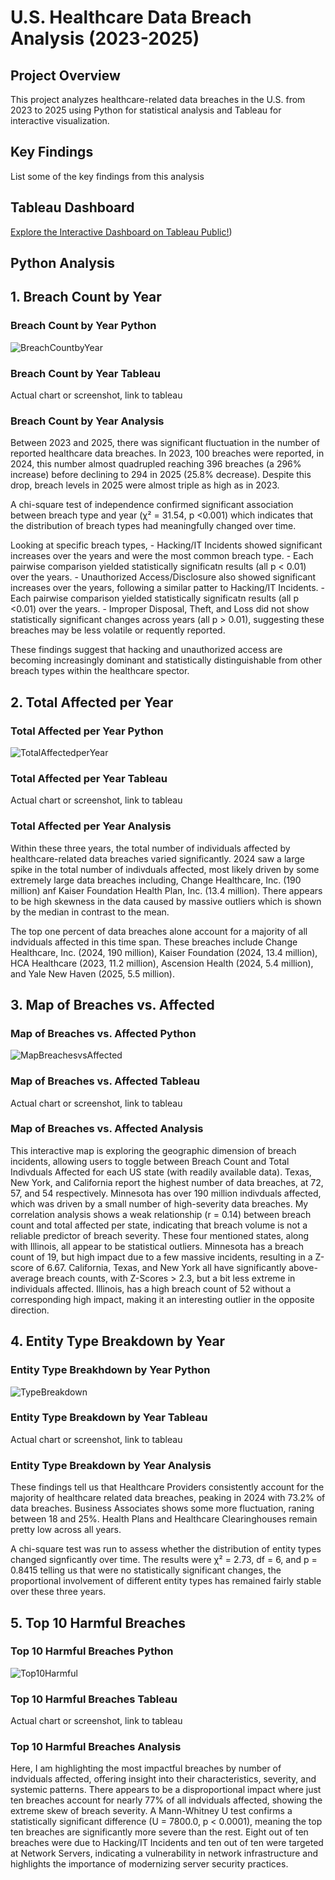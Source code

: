 # U.S. Healthcare Data Breach Analysis (2023-2025)

## Project Overview
This project analyzes healthcare-related data breaches in the U.S. from 2023 to 2025 using Python for statistical analysis and Tableau for interactive visualization.


## Key Findings
List some of the key findings from this analysis

## Tableau Dashboard 

[Explore the Interactive Dashboard on Tableau Public!](https://public.tableau.com/app/profile/lindsay.whipple/viz/USHealthcareDatabreachVisualizations/Dashboard2))


## Python Analysis
## 1. Breach Count by Year 

### Breach Count by Year Python 

![BreachCountbyYear](images/BreachCountbyYear.png)

### Breach Count by Year Tableau

Actual chart or screenshot, link to tableau 

### Breach Count by Year Analysis
Between 2023 and 2025, there was significant fluctuation in the number of reported healthcare data breaches. In 2023, 100 breaches were reported, in 2024, this number almost quadrupled reaching 396 breaches (a 296% increase) before declining to 294 in 2025 (25.8% decrease). Despite this drop, breach levels in 2025 were almost triple as high as in 2023. 

A chi-square test of independence confirmed significant association between breach type and year (χ² = 31.54, p <0.001) which indicates that the distribution of breach types had meaningfully changed over time.

Looking at specific breach types, 
    - Hacking/IT Incidents showed significant increases over the years and were the most common breach type. 
    - Each pairwise comparison yielded statistically significatn results (all p < 0.01) over the years.
    - Unauthorized Access/Disclosure also showed significant increases over the years, following a similar patter to Hacking/IT Incidents.
    - Each pairwise comparison yielded statistically significatn results (all p <0.01) over the years.
    - Improper Disposal, Theft, and Loss did not show statistically significant changes across years (all p > 0.01), suggesting these breaches may be less volatile or requently reported.

These findings suggest that hacking and unauthorized access are becoming increasingly dominant and statistically distinguishable from other breach types within the healthcare spector. 


## 2. Total Affected per Year 

### Total Affected per Year Python

![TotalAffectedperYear](images/TotalAffectedperYear.png)

### Total Affected per Year Tableau

Actual chart or screenshot, link to tableau 

### Total Affected per Year Analysis

Within these three years, the total number of individuals affected by healthcare-related data breaches varied significantly. 2024 saw a large spike in the total number of indivduals affected, most likely driven by some extremely large data breaches including, Change Healthcare, Inc. (190 million) anf Kaiser Foundation Health Plan, Inc. (13.4 million). There appears to be high skewness in the data caused by massive outliers which is shown by the median in contrast to the mean. 

The top one percent of data breaches alone account for a majority of all indviduals affected in this time span. These breaches include Change Healthcare, Inc. (2024, 190 million), Kaiser Foundation (2024, 13.4 million), HCA Healthcare (2023, 11.2 million), Ascension Health (2024, 5.4 million), and Yale New Haven (2025, 5.5 million).

## 3. Map of Breaches vs. Affected 

### Map of Breaches vs. Affected Python

![MapBreachesvsAffected](images/MapBreachesvsAffected.png)


### Map of Breaches vs. Affected Tableau

Actual chart or screenshot, link to tableau

### Map of Breaches vs. Affected Analysis 

This interactive map is exploring the geographic dimension of breach incidents, allowing users to toggle between Breach Count and Total Indivduals Affected for each US state (with readily available data). Texas, New York, and California report the highest number of data breaches, at 72, 57, and 54 respectively. Minnesota has over 190 million indivduals affected, which was driven by a small number of high-severity data breaches. My correlation analysis shows a weak relationship (r = 0.14) between breach count and total affected per state, indicating that breach volume is not a reliable predictor of breach severity. These four mentioned states, along with Illinois, all appear to be statistical outliers. Minnesota has a breach count of 19, but high impact due to a few massive incidents, resulting in a Z-score of 6.67. California, Texas, and New York all have significantly above-average breach counts, with Z-Scores > 2.3, but a bit less extreme in individuals affected. Illinois, has a high breach count of 52 without a corresponding high impact, making it an interesting outlier in the opposite direction.

## 4. Entity Type Breakdown by Year

### Entity Type Breakhdown by Year Python

![TypeBreakdown](images/TypeBreakdown.png)

### Entity Type Breakdown by Year Tableau

Actual chart or screenshot, link to tableau

### Entity Type Breakdown by Year Analysis 

These findings tell us that Healthcare Providers consistently account for the majority of healthcare related data breaches, peaking in 2024 with 73.2% of data breaches. Business Associates shows some more fluctuation, raning between 18 and 25%. Health Plans and Healthcare Clearinghouses remain pretty low across all years. 

A chi-square test was run to assess whether the distribution of entity types changed signficantly over time. The results were χ² = 2.73, df = 6, and p = 0.8415 telling us that were no statistically significant changes, the proportional involvement of different entity types has remained fairly stable over these three years.   

## 5. Top 10 Harmful Breaches

### Top 10 Harmful Breaches Python

![Top10Harmful](images/Top10Harmful.png)

### Top 10 Harmful Breaches Tableau

Actual chart or screenshot, link to tableau

### Top 10 Harmful Breaches Analysis 

Here, I am highlighting the most impactful breaches by number of indviduals affected, offering insight into their characteristics, severity, and systemic patterns. There appears to be a disproportional impact where just ten breaches account for nearly 77% of all indviduals affected, showing the extreme skew of breach severity. A Mann-Whitney U test confirms a statistically significant difference (U = 7800.0, p < 0.0001), meaning the top ten breaches are significantly more severe than the rest. Eight out of ten breaches were due to Hacking/IT Incidents and ten out of ten were targeted at Network Servers, indicating a vulnerability in network infrastructure and highlights the importance of modernizing server security practices.


